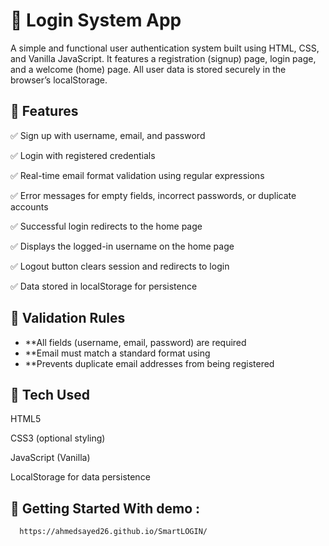 # 🔐 Login System App

A simple and functional user authentication system built using HTML, CSS, and Vanilla JavaScript. It features a registration (signup) page, login page, and a welcome (home) page. All user data is stored securely in the browser’s localStorage.

## 📌 Features
✅ Sign up with username, email, and password

✅ Login with registered credentials

✅ Real-time email format validation using regular expressions

✅ Error messages for empty fields, incorrect passwords, or duplicate accounts

✅ Successful login redirects to the home page

✅ Displays the logged-in username on the home page

✅ Logout button clears session and redirects to login

✅ Data stored in localStorage for persistence

## 🧪 Validation Rules

- **All fields (username, email, password) are required
- **Email must match a standard format using
- **Prevents duplicate email addresses from being registered


## 🧠 Tech Used
HTML5

CSS3 (optional styling)

JavaScript (Vanilla)

LocalStorage for data persistence



## 🚀 Getting Started With demo :
      https://ahmedsayed26.github.io/SmartLOGIN/

   
